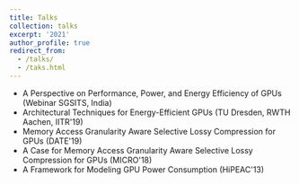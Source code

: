 ```yaml
---
title: Talks
collection: talks
excerpt: '2021'
author_profile: true
redirect_from: 
  - /talks/
  - /taks.html
---
```


* A Perspective on Performance, Power, and Energy Efficiency of GPUs (Webinar SGSITS, India)
* Architectural Techniques for Energy-Efficient GPUs (TU Dresden, RWTH Aachen, IITR'19)
* Memory Access Granularity Aware Selective Lossy Compression for GPUs (DATE'19)
* A Case for Memory Access Granularity Aware Selective Lossy Compression for GPUs (MICRO'18)
* A Framework for Modeling GPU Power Consumption (HiPEAC'13)
